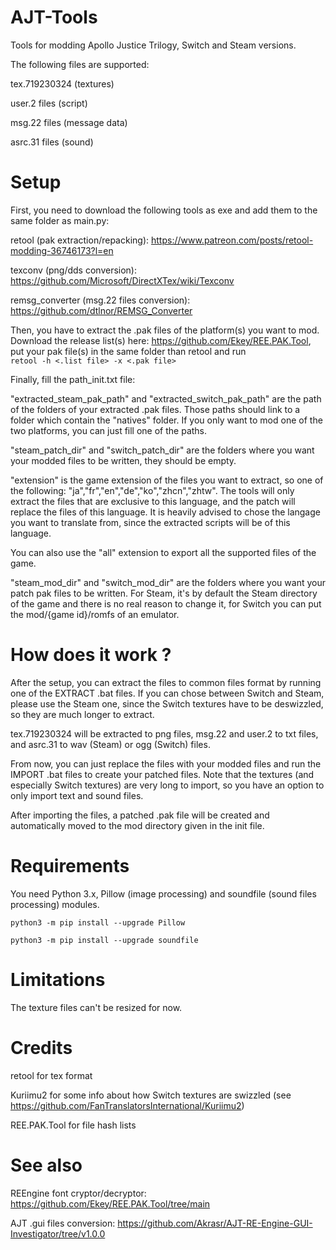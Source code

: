 # AJT-Tools

Tools for modding Apollo Justice Trilogy, Switch and Steam versions. 

The following files are supported:

tex.719230324 (textures) 

user.2 files (script)

msg.22 files (message data) 

asrc.31 files (sound) 

# Setup

First, you need to download the following tools as exe and add them to the same folder as main.py:

retool (pak extraction/repacking): https://www.patreon.com/posts/retool-modding-36746173?l=en

texconv (png/dds conversion): https://github.com/Microsoft/DirectXTex/wiki/Texconv

remsg_converter (msg.22 files conversion): https://github.com/dtlnor/REMSG_Converter

Then, you have to extract the .pak files of the platform(s) you want to mod. Download the release list(s) here: https://github.com/Ekey/REE.PAK.Tool, put your pak file(s) in the same folder than retool and run 
<code> retool -h <.list file> -x <.pak file> </code>

Finally, fill the path_init.txt file:

"extracted_steam_pak_path" and "extracted_switch_pak_path" are the path of the folders of your extracted .pak files. Those paths should link to a folder which contain the "natives" folder. If you only want to mod one of the two platforms, you can just fill one of the paths.

"steam_patch_dir" and "switch_patch_dir" are the folders where you want your modded files to be written, they should be empty.

"extension" is the game extension of the files you want to extract, so one of the following: "ja","fr","en","de","ko","zhcn","zhtw". The tools will only extract the files that are exclusive to this language, and the patch will replace the files of this language. It is heavily advised to chose the langage you want to translate from, since the extracted scripts will be of this language.

You can also use the "all" extension to export all the supported files of the game.

"steam_mod_dir" and "switch_mod_dir" are the folders where you want your patch pak files to be written. For Steam, it's by default the Steam directory of the game and there is no real reason to change it, for Switch you can put the mod/{game id}/romfs of an emulator.

# How does it work ?

After the setup, you can extract the files to common files format by running one of the EXTRACT .bat files. If you can chose between Switch and Steam, please use the Steam one, since the Switch textures have to be deswizzled, so they are much longer to extract.

tex.719230324 will be extracted to png files, msg.22 and user.2 to txt files, and asrc.31 to wav (Steam) or ogg (Switch) files.

From now, you can just replace the files with your modded files and run the IMPORT .bat files to create your patched files. Note that the textures (and especially Switch textures) are very long to import, so you have an option to only import text and sound files.

After importing the files, a patched .pak file will be created and automatically moved to the mod directory given in the init file.

#  Requirements

You need Python 3.x, Pillow (image processing) and soundfile (sound files processing) modules. 

<code>python3 -m pip install --upgrade Pillow</code>

<code>python3 -m pip install --upgrade soundfile</code>

# Limitations

The texture files can't be resized for now.

# Credits

retool for tex format

Kuriimu2 for some info about how Switch textures are swizzled (see https://github.com/FanTranslatorsInternational/Kuriimu2)

REE.PAK.Tool for file hash lists

# See also

REEngine font cryptor/decryptor: https://github.com/Ekey/REE.PAK.Tool/tree/main

AJT .gui files conversion: https://github.com/Akrasr/AJT-RE-Engine-GUI-Investigator/tree/v1.0.0
